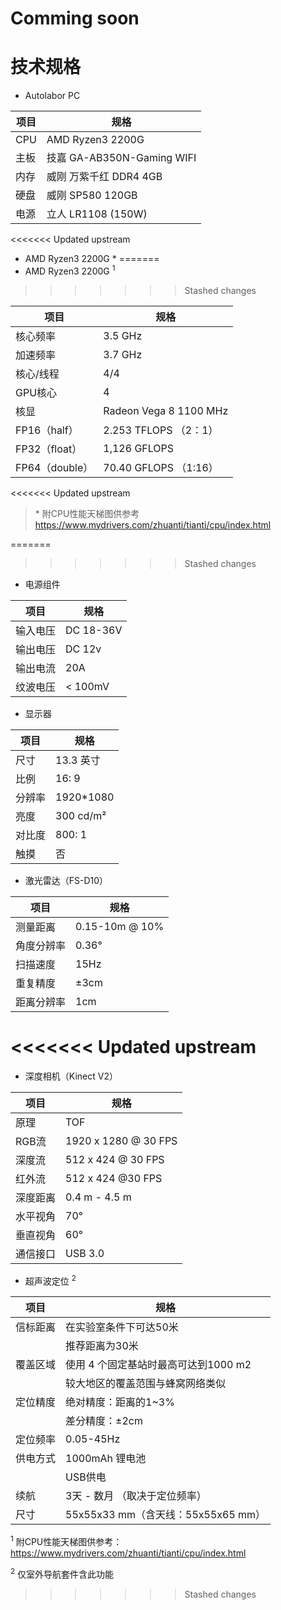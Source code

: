 # Comming soon

# 技术规格

* Autolabor PC

| 项目                 | 规格            |
| ------------------- | --------------- |
| CPU        | AMD Ryzen3 2200G          | 
| 主板       | 技嘉 GA-AB350N-Gaming WIFI|
| 内存       | 威刚 万紫千红 DDR4 4GB    |
| 硬盘       | 威刚 SP580 120GB         |
| 电源       | 立人 LR1108 (150W)       |

<<<<<<< Updated upstream
* AMD Ryzen3 2200G \*
=======
* AMD Ryzen3 2200G <sup>1</sup>
>>>>>>> Stashed changes

| 项目              | 规格                      |
| ---------------- | --------------------------|
| 核心频率          | 3.5 GHz                   |
| 加速频率          | 3.7 GHz                   |
| 核心/线程         | 4/4                       |
| GPU核心           | 4                         |
| 核显              | Radeon Vega 8 1100 MHz    |
| FP16（half）      | 2.253 TFLOPS （2：1）     |
| FP32（float）     | 1,126 GFLOPS              |
| FP64（double）    | 70.40 GFLOPS （1:16）     |

<<<<<<< Updated upstream
> \* 附CPU性能天梯图供参考 https://www.mydrivers.com/zhuanti/tianti/cpu/index.html

=======
>>>>>>> Stashed changes
* 电源组件

| 项目                 | 规格            |
| ------------------- | --------------- |
| 输入电压              | DC 18-36V      |
| 输出电压              | DC 12v        | 
| 输出电流              | 20A           |
| 纹波电压              | < 100mV       |

* 显示器

| 项目                 | 规格            |
| ------------------- | --------------- |
| 尺寸              | 13.3 英寸      |
| 比例              | 16: 9         |
| 分辨率            | 1920*1080     |
| 亮度              | 300 cd/m²     |
| 对比度            | 800: 1         |
| 触摸              | 否            |

* 激光雷达（FS-D10）

| 项目                 | 规格            |
| ------------------- | --------------- |
| 测量距离             | 0.15-10m @ 10%  |
| 角度分辨率           | 0.36°           |
| 扫描速度             | 15Hz            |
| 重复精度             | ±3cm            |
| 距离分辨率           | 1cm             |
<<<<<<< Updated upstream
=======

* 深度相机（Kinect V2）

| 项目                 | 规格            |
| ------------------- | --------------- |
| 原理                  | TOF  |
| RGB流           | 1920 x 1280 @ 30 FPS           |
| 深度流           | 512 x 424 @ 30 FPS          |
| 红外流          | 512 x 424 @30 FPS        |
| 深度距离             | 0.4 m - 4.5 m |
| 水平视角             | 70°            |
| 垂直视角             | 60°            |
| 通信接口              | USB 3.0       |

* 超声波定位 <sup>2</sup>

| 项目                 | 规格            |
| ------------------- | --------------- |
| 信标距离             | 在实验室条件下可达50米   |
|                     |  推荐距离为30米 |
| 覆盖区域             | 使用 4 个固定基站时最高可达到1000 m2 |
|                     |较大地区的覆盖范围与蜂窝网络类似
| 定位精度             | 绝对精度：距离的1~3% |
|                     | 差分精度：±2cm |
| 定位频率             | 0.05-45Hz  |
| 供电方式              | 1000mAh 锂电池 |
|                     | USB供电 |
| 续航                | 3天 - 数月 （取决于定位频率）|
| 尺寸                | 55x55x33 mm（含天线：55x55x65 mm）|



<sup>1</sup> 附CPU性能天梯图供参考：https://www.mydrivers.com/zhuanti/tianti/cpu/index.html

<sup>2</sup> 仅室外导航套件含此功能




>>>>>>> Stashed changes
